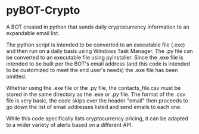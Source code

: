# pyBOT-Crypto
A BOT created in python that sends daily cryptocurrency information to an expandable email list. 

The python script is intended to be converted to an executable file (.exe) and then run on a daily basis using Windows Task Manager. The .py file can be converted to an executable file using pyinstaller. Since the .exe file is intended to be built per the BOT's email address (and this code is intended to be customized to meet the end user's needs) the .exe file has been omitted. 

Whether using the .exe file or the .py file, the contacts_file.csv must be stored in the same directory as the .exe or .py file. The format of the .csv file is very basic, the code skips over the header "email" then proceeds to go down the list of email addresses listed and send emails to each one. 

While this code specifically lists cryptocurrency pricing, it can be adapted to a wider variety of alerts based on a different API. 

